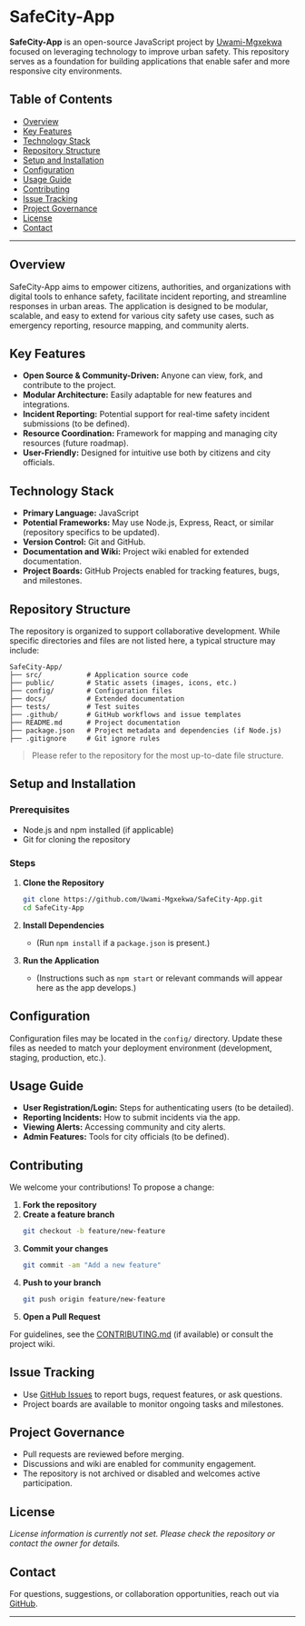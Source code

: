 # SafeCity-App

**SafeCity-App** is an open-source JavaScript project by [Uwami-Mgxekwa](https://github.com/Uwami-Mgxekwa) focused on leveraging technology to improve urban safety. This repository serves as a foundation for building applications that enable safer and more responsive city environments.

## Table of Contents

- [Overview](#overview)
- [Key Features](#key-features)
- [Technology Stack](#technology-stack)
- [Repository Structure](#repository-structure)
- [Setup and Installation](#setup-and-installation)
- [Configuration](#configuration)
- [Usage Guide](#usage-guide)
- [Contributing](#contributing)
- [Issue Tracking](#issue-tracking)
- [Project Governance](#project-governance)
- [License](#license)
- [Contact](#contact)

---

## Overview

SafeCity-App aims to empower citizens, authorities, and organizations with digital tools to enhance safety, facilitate incident reporting, and streamline responses in urban areas. The application is designed to be modular, scalable, and easy to extend for various city safety use cases, such as emergency reporting, resource mapping, and community alerts.

## Key Features

- **Open Source & Community-Driven:** Anyone can view, fork, and contribute to the project.
- **Modular Architecture:** Easily adaptable for new features and integrations.
- **Incident Reporting:** Potential support for real-time safety incident submissions (to be defined).
- **Resource Coordination:** Framework for mapping and managing city resources (future roadmap).
- **User-Friendly:** Designed for intuitive use both by citizens and city officials.

## Technology Stack

- **Primary Language:** JavaScript
- **Potential Frameworks:** May use Node.js, Express, React, or similar (repository specifics to be updated).
- **Version Control:** Git and GitHub.
- **Documentation and Wiki:** Project wiki enabled for extended documentation.
- **Project Boards:** GitHub Projects enabled for tracking features, bugs, and milestones.

## Repository Structure

The repository is organized to support collaborative development. While specific directories and files are not listed here, a typical structure may include:

```
SafeCity-App/
├── src/           # Application source code
├── public/        # Static assets (images, icons, etc.)
├── config/        # Configuration files
├── docs/          # Extended documentation
├── tests/         # Test suites
├── .github/       # GitHub workflows and issue templates
├── README.md      # Project documentation
├── package.json   # Project metadata and dependencies (if Node.js)
├── .gitignore     # Git ignore rules
```

> Please refer to the repository for the most up-to-date file structure.

## Setup and Installation

### Prerequisites

- Node.js and npm installed (if applicable)
- Git for cloning the repository

### Steps

1. **Clone the Repository**
   ```sh
   git clone https://github.com/Uwami-Mgxekwa/SafeCity-App.git
   cd SafeCity-App
   ```

2. **Install Dependencies**
   - (Run `npm install` if a `package.json` is present.)

3. **Run the Application**
   - (Instructions such as `npm start` or relevant commands will appear here as the app develops.)

## Configuration

Configuration files may be located in the `config/` directory. Update these files as needed to match your deployment environment (development, staging, production, etc.).

## Usage Guide

- **User Registration/Login:** Steps for authenticating users (to be detailed).
- **Reporting Incidents:** How to submit incidents via the app.
- **Viewing Alerts:** Accessing community and city alerts.
- **Admin Features:** Tools for city officials (to be defined).

## Contributing

We welcome your contributions! To propose a change:

1. **Fork the repository**
2. **Create a feature branch**
   ```sh
   git checkout -b feature/new-feature
   ```
3. **Commit your changes**
   ```sh
   git commit -am "Add a new feature"
   ```
4. **Push to your branch**
   ```sh
   git push origin feature/new-feature
   ```
5. **Open a Pull Request**

For guidelines, see the [CONTRIBUTING.md](CONTRIBUTING.md) (if available) or consult the project wiki.

## Issue Tracking

- Use [GitHub Issues](https://github.com/Uwami-Mgxekwa/SafeCity-App/issues) to report bugs, request features, or ask questions.
- Project boards are available to monitor ongoing tasks and milestones.

## Project Governance

- Pull requests are reviewed before merging.
- Discussions and wiki are enabled for community engagement.
- The repository is not archived or disabled and welcomes active participation.

## License

*License information is currently not set. Please check the repository or contact the owner for details.*

## Contact

For questions, suggestions, or collaboration opportunities, reach out via [GitHub](https://github.com/Uwami-Mgxekwa).

---
